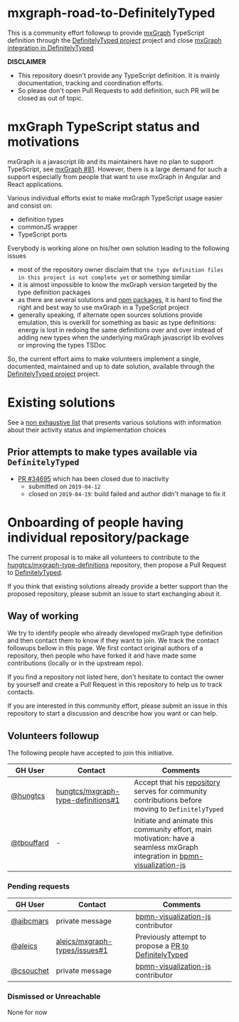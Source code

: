 # mxgraph-road-to-DefinitelyTyped

This is a community effort followup to provide [mxGraph](https://jgraph.github.io/mxgraph/) TypeScript definition through
the [DefinitelyTyped project](https://definitelytyped.org/) project and close [mxGraph integration in DefinitelyTyped](https://github.com/DefinitelyTyped/DefinitelyTyped/issues/5317)

**DISCLAIMER**
- This repository doesn't provide any TypeScript definition. It is mainly documentation, tracking
and coordination efforts.
- So please don't open Pull Requests to add definition, such PR will be closed as out of topic.


# mxGraph TypeScript status and motivations

mxGraph is a javascript lib and its maintainers have no plan to support TypeScript, see
[mxGraph #81](https://github.com/jgraph/mxgraph/issues/81). However, there is a large demand for such a support
especially from people that want to use mxGraph in Angular and React applications. 

Various individual efforts exist to make mxGraph TypeScript usage easier and consist on:
- definition types
- commonJS wrapper
- TypeScript ports
 
Everybody is working alone on his/her own solution leading to the following issues
- most of the repository owner disclaim that `the type definition files in this project is not complete yet` or
something similar
- it is almost impossible to know the mxGraph version targeted by the type definition packages
- as there are several solutions and [npm packages](https://www.npmjs.com/search?q=mxgraph%20typescript), it is hard to
find the right and best way to use mxGraph in a TypeScript project
- generally speaking, if alternate open sources solutions provide emulation, this is overkill for something as basic as
type definitions: energy is lost in redoing the same definitions over and over instead of adding new types when the
underlying mxGraph javascript lib evolves or improving the types TSDoc

So, the current effort aims to make volunteers implement a single, documented, maintained and up to date solution, available
through the [DefinitelyTyped project](https://definitelytyped.org/) project.


<!--
mxGraph issues about typescript:
- https://github.com/jgraph/mxgraph/issues?q=is%3Aissue+typescript
- https://github.com/jgraph/mxgraph2/issues?q=is%3Aissue+typescript
- https://stackoverflow.com/search?q=mxgraph+typescript

mxGraph usage in Angular application, for instance: https://github.com/jgraph/mxgraph/issues/88#issuecomment-389041312

TODO search for angular and react
-->


# Existing solutions

See a [non exhaustive list](./existing-solutions.md) that presents various solutions with information about their
activity status and implementation choices


## Prior attempts to make types available via `DefinitelyTyped`

- [PR #34695](https://github.com/DefinitelyTyped/DefinitelyTyped/pull/34695) which has been closed due to inactivity
  - submitted on `2019-04-12`
  - closed on `2019-04-19`: build failed and author didn't manage to fix it


# Onboarding of people having individual repository/package

The current proposal is to make all volunteers to contribute to the [hungtcs/mxgraph-type-definitions](https://github.com/hungtcs/mxgraph-type-definitions)
repository, then propose a Pull Request to [DefinitelyTyped](https://github.com/DefinitelyTyped/DefinitelyTyped).

If you think that existing solutions already provide a better support than the proposed repository, please submit an
issue to start exchanging about it.

## Way of working

We try to identify people who already developed mxGraph type definition and then contact them to know if they want
to join. We track the contact followups bellow in this page.
We first contact original authors of a repository, then people who have forked it and have made some contributions
(locally or in the upstream repo).

If you find a repository not listed here, don't hesitate to contact the owner by yourself and create a Pull Request in
this repository to help us to track contacts.

If you are interested in this community effort, please submit an issue in this repository to start a discussion and
describe how you want or can help.


## Volunteers followup 

The following people have accepted to join this initiative.

| GH User | Contact | Comments |
| ------- | ------- | -------- |
| [@hungtcs](https://github.com/hungtcs) | [hungtcs/mxgraph-type-definitions#1](https://github.com/hungtcs/mxgraph-type-definitions/issues/1) | Accept that his [repository](existing-solutions.md#hungtcs) serves for community contributions before moving to `DefinitelyTyped` |
| [@tbouffard](https://github.com/tbouffard) | - | Initiate and animate this community effort, main motivation: have a seamless mxGraph integration in [bpmn-visualization-js](https://github.com/bonitasoft-labs/bpmn-visu-js) |


### Pending requests

| GH User | Contact | Comments |
| ------- | ------- | -------- |
| [@aibcmars](https://github.com/aibcmars) | private message | [bpmn-visualization-js](https://github.com/bonitasoft-labs/bpmn-visu-js) contributor |
| [@aleics](https://github.com/aleics) | [aleics/mxgraph-types/issues#1](https://github.com/aleics/mxgraph-types/issues/1) | Previously attempt to propose a [PR to DefinitelyTyped](existing-solutions.md#aleics) |
| [@csouchet](https://github.com/csouchet) | private message | [bpmn-visualization-js](https://github.com/bonitasoft-labs/bpmn-visu-js) contributor |



### Dismissed or Unreachable

None for now


